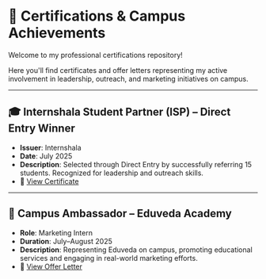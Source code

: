 # 📄 Certifications & Campus Achievements

Welcome to my professional certifications repository!

Here you'll find certificates and offer letters representing my active involvement in leadership, outreach, and marketing initiatives on campus.

---

## 🎓 Internshala Student Partner (ISP) – Direct Entry Winner
- **Issuer**: Internshala
- **Date**: July 2025
- **Description**: Selected through Direct Entry by successfully referring 15 students. Recognized for leadership and outreach skills.
- 📄 [View Certificate](./Internshala_ISP_DirectEntry_Lavanya.pdf)

---

## 🎯 Campus Ambassador – Eduveda Academy
- **Role**: Marketing Intern
- **Duration**: July–August 2025
- **Description**: Representing Eduveda on campus, promoting educational services and engaging in real-world marketing efforts.
- 📄 [View Offer Letter](./Eduveda_CampusAmbassador_OfferLetter.pdf)
